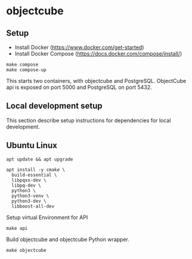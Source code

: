 # objectcube

## Setup

- Install Docker (https://www.docker.com/get-started)
- Install Docker Compose (https://docs.docker.com/compose/install/)

```
make compose
make compose-up
```

This starts two containers, with objectcube and PostgreSQL. ObjectCube api is exposed on port 5000 and PostgreSQL on port 5432.


## Local development setup

This section describe setup instructions for dependencies for local
development.

## Ubuntu Linux

```
apt update && apt upgrade

apt install -y cmake \
  build-essential \
  libpqxx-dev \
  libpq-dev \
  python3 \
  python3-venv \
  python3-dev \
  libboost-all-dev
```

Setup virtual Environment for API

```
make api
```

Build objectcube and objectcube Python wrapper.

```
make objectcube
```